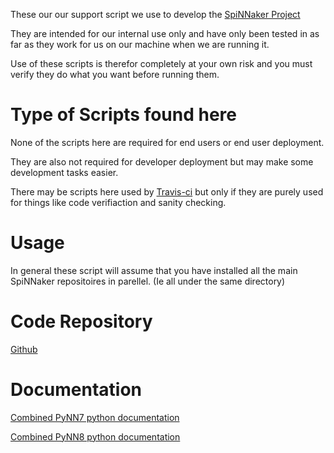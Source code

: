 These our our support script we use to develop the [SpiNNaker Project](http://apt.cs.manchester.ac.uk/projects/SpiNNaker/) 

They are intended for our internal use only and have only been tested in as far as they work for us on our machine when we are running it.

Use of these scripts is therefor completely at your own risk and you must verify they do what you want before running them.
 

Type of Scripts found here
==========================
None of the scripts here are required for end users or end user deployment.
 
They are also not required for developer deployment but may make some development tasks easier.

There may be scripts here used by [Travis-ci](https://travis-ci.org/SpiNNakerManchester) but only if they are purely used for things like code verifiaction and sanity checking.

Usage
=====

In general these script will assume that you have installed all the main SpiNNaker repositoires in parellel. (Ie all under the same directory)




Code Repository
===============
[Github](https://github.com/SpiNNakerManchester)


Documentation
=============

[Combined PyNN7 python documentation](http://spinnaker7manchester.readthedocs.io)

[Combined PyNN8 python documentation](http://spinnaker8manchester.readthedocs.io)
